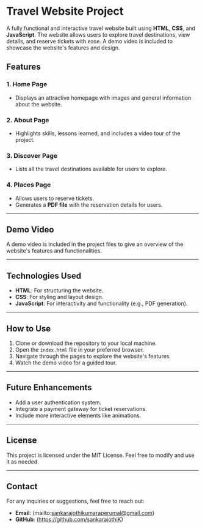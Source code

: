 # Travel Website Project

A fully functional and interactive travel website built using **HTML**, **CSS**, and **JavaScript**. The website allows users to explore travel destinations, view details, and reserve tickets with ease. A demo video is included to showcase the website's features and design.

## **Features**

### 1. **Home Page**
- Displays an attractive homepage with images and general information about the website.

### 2. **About Page**
- Highlights skills, lessons learned, and includes a video tour of the project.

### 3. **Discover Page**
- Lists all the travel destinations available for users to explore.

### 4. **Places Page**
- Allows users to reserve tickets.
- Generates a **PDF file** with the reservation details for users.

---

## **Demo Video**
A demo video is included in the project files to give an overview of the website's features and functionalities.

---

## **Technologies Used**
- **HTML**: For structuring the website.
- **CSS**: For styling and layout design.
- **JavaScript**: For interactivity and functionality (e.g., PDF generation).

---

## **How to Use**
1. Clone or download the repository to your local machine.
2. Open the `index.html` file in your preferred browser.
3. Navigate through the pages to explore the website's features.
4. Watch the demo video for a guided tour.

---

## **Future Enhancements**
- Add a user authentication system.
- Integrate a payment gateway for ticket reservations.
- Include more interactive elements like animations.

---

## **License**
This project is licensed under the MIT License. Feel free to modify and use it as needed.

---

## **Contact**
For any inquiries or suggestions, feel free to reach out:

- **Email**: (mailto:sankarajothikumaraperumal@gmail.com)
- **GitHub**: (https://github.com/sankarajothiK)

